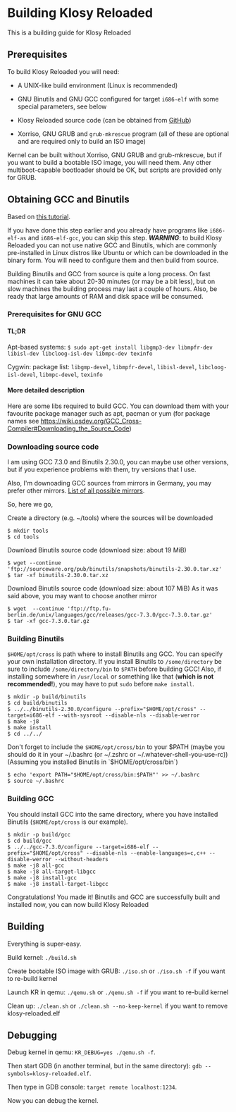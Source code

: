 # Building Klosy Reloaded
This is a building guide for Klosy Reloaded

## Prerequisites
To build Klosy Reloaded you will need:

- A UNIX-like build environment (Linux is recommended)

- GNU Binutils and GNU GCC configured for target `i686-elf` with some special parameters, see below

- Klosy Reloaded source code (can be obtained from [GitHub](https://github.com/kodo-pp/klosy-reloaded))

- Xorriso, GNU GRUB and `grub-mkrescue` program (all of these are optional and
are required only to build an ISO image)

Kernel can be built without Xorriso, GNU GRUB and grub-mkrescue, but if you
want to build a bootable ISO image, you will need them.
Any other multiboot-capable bootloader should be OK, but scripts are provided
only for GRUB.

## Obtaining GCC and Binutils
Based on [this tutorial](https://wiki.osdev.org/GCC_Cross-Compiler).

If you have done this step earlier and you already have programs like
`i686-elf-as` and `i686-elf-gcc`, you can skip this step.
***WARNING***: to build Klosy Reloaded you can not use native GCC and Binutils,
which are commonly pre-installed in Linux distros like Ubuntu or which can
be downloaded in the binary form. You will need to configure them and then
build from source.

Building Binutils and GCC from source is quite a long process. On fast machines
it can take about 20-30 minutes (or may be a bit less), but on slow machines
the building process may last a couple of hours. Also, be ready that large amounts
of RAM and disk space will be consumed.

### Prerequisites for GNU GCC
#### TL;DR
Apt-based systems:
`$ sudo apt-get install libgmp3-dev libmpfr-dev libisl-dev libcloog-isl-dev libmpc-dev texinfo`

Cygwin:
package list:
`libgmp-devel`, `libmpfr-devel`, `libisl-devel`, `libcloog-isl-devel`, `libmpc-devel`, `texinfo`

#### More detailed description

Here are some libs required to build GCC. You can download them with your
favourite package manager such as apt, pacman or yum (for package names see
https://wiki.osdev.org/GCC_Cross-Compiler#Downloading_the_Source_Code)

### Downloading source code
I am using GCC 7.3.0 and Binutils 2.30.0, you can maybe use other versions,
but if you experience problems with them, try versions that I use.

Also, I'm downoading GCC sources from mirrors in Germany, you may prefer other mirrors.
[List of all possible mirrors](https://gcc.gnu.org/mirrors.html).

So, here we go,

Create a directory (e.g. ~/tools) where the sources will be downloaded
```
$ mkdir tools
$ cd tools
```

Download Binutils source code (download size: about 19 MiB)
```
$ wget --continue 'ftp://sourceware.org/pub/binutils/snapshots/binutils-2.30.0.tar.xz'
$ tar -xf binutils-2.30.0.tar.xz
```

Download Binutils source code (download size: about 107 MiB)
As it was said above, you may want to choose another mirror
```
$ wget  --continue 'ftp://ftp.fu-berlin.de/unix/languages/gcc/releases/gcc-7.3.0/gcc-7.3.0.tar.gz'
$ tar -xf gcc-7.3.0.tar.gz
```

### Building Binutils

`$HOME/opt/cross` is path where to install Binutils ang GCC. You can specify
your own installation directory. If you install Binutils to `/some/directory`
be sure to include `/some/directory/bin` to `$PATH` before building GCC!
Also, if installing somewhere in `/usr/local` or something like that (**which is
not recommended!**), you may have to put `sudo` before `make install`.
```
$ mkdir -p build/binutils
$ cd build/binutils
$ ../../binutils-2.30.0/configure --prefix="$HOME/opt/cross" --target=i686-elf --with-sysroot --disable-nls --disable-werror
$ make -j8
$ make install
$ cd ../../
```

Don't forget to include the `$HOME/opt/cross/bin` to your $PATH (maybe you should
do it in your ~/.bashrc (or ~/.zshrc or ~/.whatever-shell-you-use-rc)) (Assuming
you installed Binutils in `$HOME/opt/cross/bin`)
```
$ echo 'export PATH="$HOME/opt/cross/bin:$PATH"' >> ~/.bashrc
$ source ~/.bashrc
```

### Building GCC

You should install GCC into the same directory, where you have installed Binutils
(`$HOME/opt/cross` is our example).

```
$ mkdir -p build/gcc
$ cd build/gcc
$ ../../gcc-7.3.0/configure --target=i686-elf --prefix="$HOME/opt/cross" --disable-nls --enable-languages=c,c++ --disable-werror --without-headers
$ make -j8 all-gcc
$ make -j8 all-target-libgcc
$ make -j8 install-gcc
$ make -j8 install-target-libgcc
```

Congratulations! You made it!
Binutils and GCC are successfully built and installed now, you can now build Klosy Reloaded

## Building
Everything is super-easy.

Build kernel: `./build.sh`

Create bootable ISO image with GRUB: `./iso.sh` or `./iso.sh -f` if you want to re-build kernel

Launch KR in qemu: `./qemu.sh` or `./qemu.sh -f` if you want to re-build kernel

Clean up: `./clean.sh` or `./clean.sh --no-keep-kernel` if you want to remove klosy-reloaded.elf

## Debugging

Debug kernel in qemu: `KR_DEBUG=yes ./qemu.sh -f`.

Then start GDB (in another terminal, but in the same directory): `gdb --symbols=klosy-reloaded.elf`.

Then type in GDB console: `target remote localhost:1234`.

Now you can debug the kernel.
